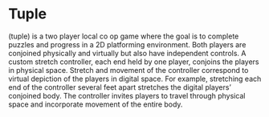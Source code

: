 # Tuple
(tuple) is a two player local co op game where the goal is to complete puzzles and progress in a 2D platforming environment. Both players are conjoined physically and virtually but also have independent controls. A custom stretch controller, each end held by one player, conjoins the players in physical space. Stretch and movement of the  controller correspond to virtual depiction of the players in digital space. For example, stretching each end of the controller several feet apart stretches the digital players’ conjoined body. The controller invites players to travel through physical space and incorporate movement of the entire body. 
